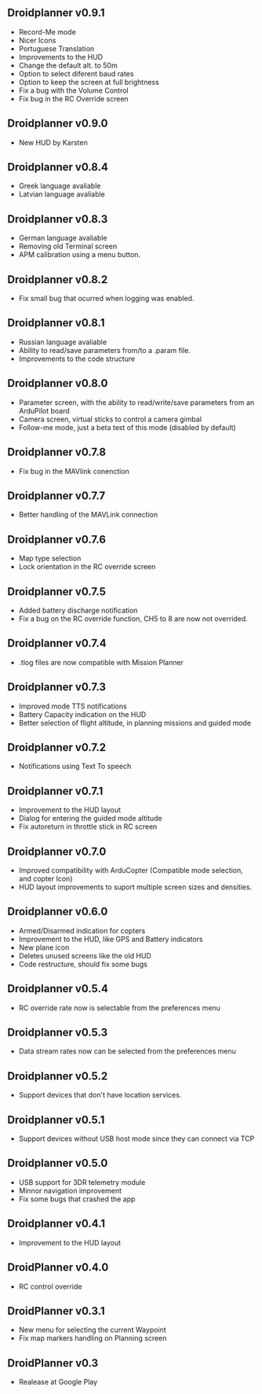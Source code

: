 ## Droidplanner v0.9.1
* Record-Me mode
* Nicer Icons
* Portuguese Translation
* Improvements to the HUD
* Change the default alt. to 50m
* Option to select diferent baud rates
* Option to keep the screen at full brightness
* Fix a bug with the Volume Control
* Fix bug in the RC Override screen

## Droidplanner v0.9.0
* New HUD by Karsten

## Droidplanner v0.8.4
* Greek language avaliable
* Latvian language avaliable

## Droidplanner v0.8.3
* German language avaliable
* Removing old Terminal screen
* APM calibration using a menu button.

## Droidplanner v0.8.2
* Fix small bug that ocurred when logging was enabled.

## Droidplanner v0.8.1
* Russian language avaliable
* Ability to read/save parameters from/to a .param file.
* Improvements to the code structure

## Droidplanner v0.8.0
* Parameter screen, with the ability to read/write/save parameters from an ArduPilot board
* Camera screen, virtual sticks to control a camera gimbal
* Follow-me mode, just a beta test of this mode (disabled by default)

## Droidplanner v0.7.8
* Fix bug in the MAVlink conenction

## Droidplanner v0.7.7
* Better handling of the MAVLink connection

## Droidplanner v0.7.6
* Map type selection
* Lock orientation in the RC override screen

## Droidplanner v0.7.5
* Added battery discharge notification
* Fix a bug on the RC override function, CH5 to 8 are now not overrided.

## Droidplanner v0.7.4
* .tlog files are now compatible with Mission Planner

## Droidplanner v0.7.3
* Improved mode TTS notifications
* Battery Capacity indication on the HUD
* Better selection of flight altitude, in planning missions and guided mode

## Droidplanner v0.7.2
* Notifications using Text To speech

## Droidplanner v0.7.1
* Improvement to the HUD layout
* Dialog for entering the guided mode altitude
* Fix autoreturn in throttle stick in RC screen

## Droidplanner v0.7.0
* Improved compatibility with ArduCopter (Compatible mode selection, and copter Icon)
* HUD layout improvements to suport multiple screen sizes and densities.

## Droidplanner v0.6.0
* Armed/Disarmed indication for copters
* Improvement to the HUD, like GPS and Battery indicators
* New plane icon
* Deletes unused screens like the old HUD
* Code restructure, should fix some bugs

## Droidplanner v0.5.4
* RC override rate now is selectable from the preferences menu

## Droidplanner v0.5.3
* Data stream rates now can be selected from the preferences menu

## Droidplanner v0.5.2
* Support devices that don't have location services.

## Droidplanner v0.5.1
* Support devices without USB host mode since they can connect via TCP

## Droidplanner v0.5.0
* USB support for 3DR telemetry module
* Minnor navigation improvement
* Fix some bugs that crashed the app

## Droidplanner v0.4.1
* Improvement to the HUD layout

## DroidPlanner v0.4.0
* RC control override

## DroidPlanner v0.3.1
* New menu for selecting the current Waypoint
* Fix map markers handling on Planning screen

## DroidPlanner v0.3
* Realease at Google Play
